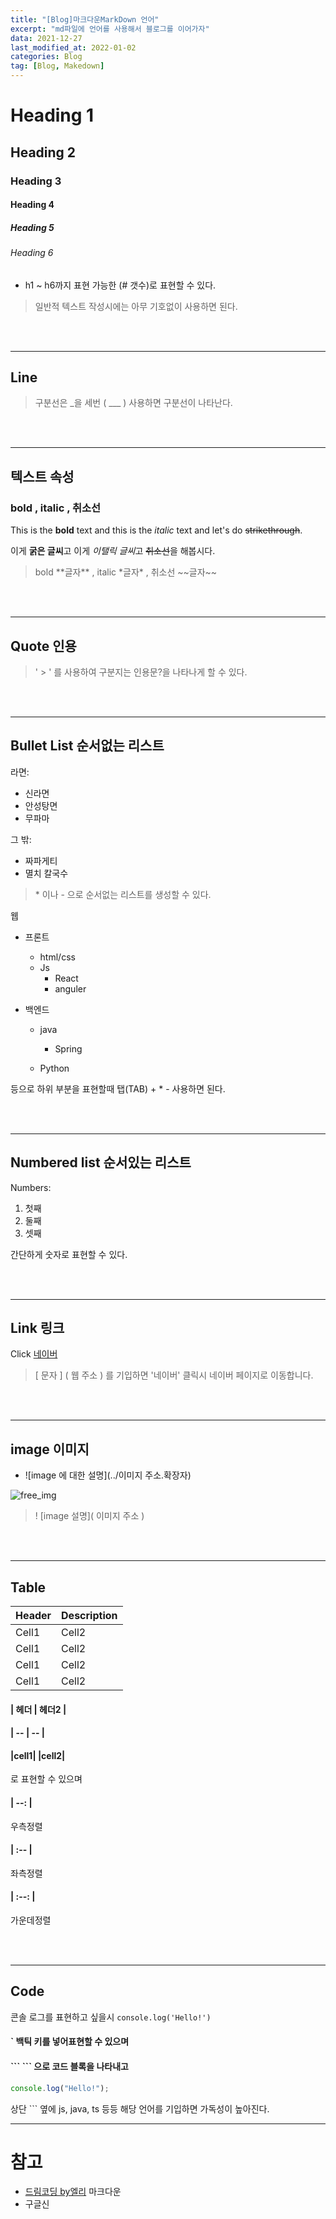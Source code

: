 ```yaml
---
title: "[Blog]마크다운MarkDown 언어"
excerpt: "md파일에 언어를 사용해서 블로그를 이어가자"
data: 2021-12-27
last_modified_at: 2022-01-02
categories: Blog
tag: [Blog, Makedown]
---
```


<!-- Heading -->

# Heading 1

## Heading 2

### Heading 3

#### Heading 4

##### Heading 5

###### Heading 6

-   h1 ~ h6까지 표현 가능한 (# 갯수)로 표현할 수 있다.

> 일반적 텍스트 작성시에는 아무 기호없이 사용하면 된다.

<br><br/>

---

<!-- Line -->

## Line

> 구분선은 \_을 세번 ( \_\_\_ ) 사용하면 구분선이 나타난다.

<br><br/>

---

<!-- Text Attributes -->
<!-- bold -->

## 텍스트 속성

### bold , italic , 취소선

This is the **bold** text and this is the _italic_ text and let's do ~~strikethrough~~.

이게 **굵은 글씨**고 이게 *이탤릭 글씨*고 ~~취소선~~을 해봅시다.

> bold \*\*글자\*\* ,
> italic \*글자\* ,
> 취소선 \~~글자\~~

<br><br/>

---

<!-- Quote -->

## Quote 인용

> \' \> \' 를 사용하여 구분지는 인용문?을 나타나게 할 수 있다.

<br><br/>

---

<!-- Bullet List -->

## Bullet List 순서없는 리스트

라면:

-   신라면
-   안성탕면
-   무파마

그 밖:

-   짜파게티
-   멸치 칼국수

> \* 이나 \- 으로 순서없는 리스트를 생성할 수 있다.

웹

-   프론트
    -   html/css
    -   Js
        -   React
        -   anguler
-   백엔드

    -   java

        -   Spring

    -   Python

등으로 하위 부분을 표현할때 탭(TAB) + \* \- 사용하면 된다.

<br><br/>

---

<!-- Numbered list -->

## Numbered list 순서있는 리스트

Numbers:

1. 첫째
2. 둘째
3. 셋째

간단하게 숫자로 표현할 수 있다.

<br><br/>

---

<!-- Link -->

## Link 링크

Click [네이버](https://www.naver.com/)

> \[ 문자 \] \( 웹 주소 \) 를 기입하면 '네이버' 클릭시 네이버 페이지로 이동합니다.

<br><br/>

---

<!-- image -->

## image 이미지

-   ![image 에 대한 설명](../이미지 주소.확장자)

![free_img](../assets/img/free_img.jpg)

> \! \[image 설명\]\( 이미지 주소 \)

<br><br/>

---

<!-- Table -->

## Table

| Header | Description |
| ------ | ----------- |
| Cell1  | Cell2       |
| Cell1  | Cell2       |
| Cell1  | Cell2       |
| Cell1  | Cell2       |

#### \| 헤더 \| 헤더2 \|

#### \| -- | -- |

#### \|cell1\| \|cell2\|

로 표현할 수 있으며

#### \| --: |

우측정렬

#### \| :-- |

좌측정렬

#### \| :--: |

가운데정렬

<br><br/>

---

<!-- Code -->

## Code

콘솔 로그를 표현하고 싶을시
`console.log('Hello!')`

#### \` 백틱 키를 넣어표현할 수 있으며

#### \`\`\` \`\`\` 으로 코드 블록을 나타내고

```js
console.log("Hello!");
```

상단 \`\`\` 옆에 js, java, ts 등등 해당 언어를 기입하면 가독성이 높아진다.

---

# 참고

-   [드림코딩 by엘리](https://www.youtube.com/watch?v=kMEb_BzyUqk&t=3s) 마크다운
-   구글신
